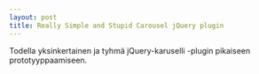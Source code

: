 ```yaml
---
layout: post
title: Really Simple and Stupid Carousel jQuery plugin
---
```

Todella yksinkertainen ja tyhmä jQuery-karuselli -plugin pikaiseen prototyyppaamiseen.

